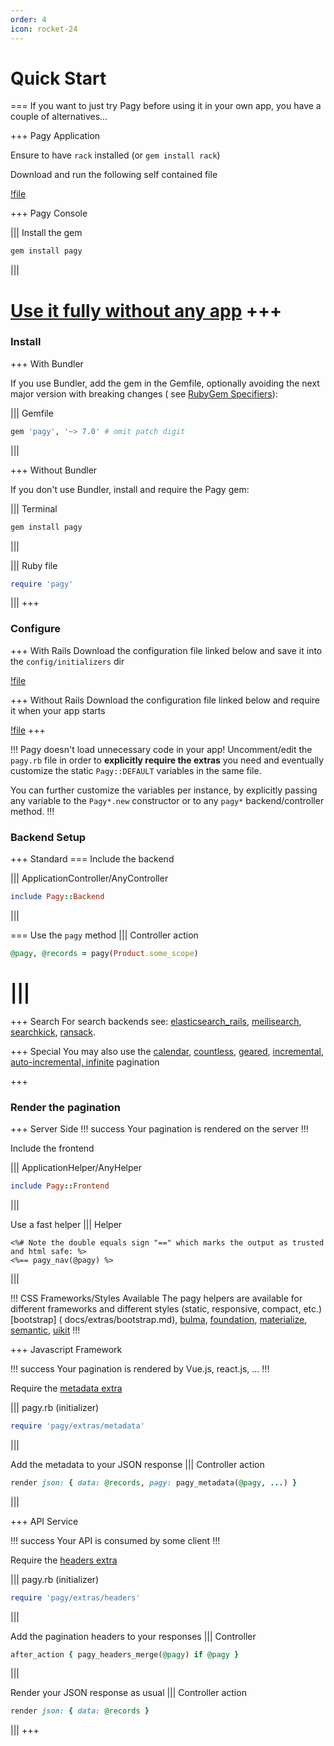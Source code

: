 ```yaml
---
order: 4
icon: rocket-24
---
```


# Quick Start

=== If you want to just try Pagy before using it in your own app, you have a couple of alternatives...

+++ Pagy Application

Ensure to have `rack` installed (or `gem install rack`)

Download and run the following self contained file

[!file](apps/pagy_standalone.ru)

+++ Pagy Console

||| Install the gem

```sh
gem install pagy
```

|||

[Use it fully without any app](docs/api/console.md)
+++
===

### Install

+++ With Bundler

If you use Bundler, add the gem in the Gemfile, optionally avoiding the next major version with breaking changes (
see [RubyGem Specifiers](http://guides.rubygems.org/patterns/#pessimistic-version-constraint)):

||| Gemfile

```ruby   
gem 'pagy', '~> 7.0' # omit patch digit
```

|||

+++ Without Bundler

If you don't use Bundler, install and require the Pagy gem:

||| Terminal

```bash
gem install pagy
```

|||

||| Ruby file

```ruby
require 'pagy'
```

|||
+++

### Configure

+++ With Rails
Download the configuration file linked below and save it into the `config/initializers` dir

[!file](lib/config/pagy.rb)

+++ Without Rails
Download the configuration file linked below and require it when your app starts

[!file](lib/config/pagy.rb)
+++

!!! Pagy doesn't load unnecessary code in your app!
Uncomment/edit the `pagy.rb` file in order to **explicitly require the extras** you need and eventually customize the
static `Pagy::DEFAULT` variables in the same file.

You can further customize the variables per instance, by explicitly passing any variable to the `Pagy*.new` constructor or to
any `pagy*` backend/controller method.
!!!

### Backend Setup

+++ Standard
=== Include the backend

||| ApplicationController/AnyController

```ruby
include Pagy::Backend
```

|||

=== Use the `pagy` method
||| Controller action

```ruby
@pagy, @records = pagy(Product.some_scope)
```

|||
===

+++ Search
For search backends
see: [elasticsearch_rails](/docs/extras/elasticsearch_rails), [meilisearch](/docs/extras/meilisearch), [searchkick](/docs/extras/searchkick), [ransack](/docs/how-to/#paginate-ransack-results).

+++ Special
You may also use
the [calendar](/docs/extras/calendar), [countless](/docs/extras/countless), [geared](/docs/extras/gearbox), [incremental, auto-incremental, infinite](/docs/extras/support)
pagination

+++

### Render the pagination

+++ Server Side
!!! success
Your pagination is rendered on the server
!!!

Include the frontend

||| ApplicationHelper/AnyHelper

```ruby
include Pagy::Frontend
```

|||

Use a fast helper
||| Helper

```erb
<%# Note the double equals sign "==" which marks the output as trusted and html safe: %>
<%== pagy_nav(@pagy) %>
```

|||

!!! CSS Frameworks/Styles Available
The pagy helpers are available for different frameworks and different styles (static, responsive, compact, etc.) [bootstrap]
(
docs/extras/bootstrap.md), [bulma](docs/extras/bulma.md), [foundation](docs/extras/foundation.md), [materialize](docs/extras/materialize.md), [semantic](docs/extras/semantic.md), [uikit](docs/extras/uikit.md)
!!!

+++ Javascript Framework

!!! success
Your pagination is rendered by Vue.js, react.js, ...
!!!

Require the [metadata extra](docs/extras/metadata.md)

||| pagy.rb (initializer)

```ruby
require 'pagy/extras/metadata'
```

|||

Add the metadata to your JSON response
||| Controller action

```ruby
render json: { data: @records, pagy: pagy_metadata(@pagy, ...) }
```

|||

+++ API Service

!!! success
Your API is consumed by some client
!!!

Require the [headers extra](docs/extras/headers.md)

||| pagy.rb (initializer)

```ruby
require 'pagy/extras/headers'
```

|||

Add the pagination headers to your responses
||| Controller

 ```ruby
 after_action { pagy_headers_merge(@pagy) if @pagy }
 ```

|||

Render your JSON response as usual
||| Controller action

 ```ruby
 render json: { data: @records }
 ```

|||
+++
